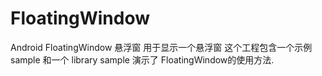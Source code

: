# FloatingWindow
Android FloatingWindow
悬浮窗
用于显示一个悬浮窗
这个工程包含一个示例 sample 和一个 library
sample 演示了 FloatingWindow的使用方法.
